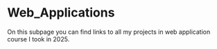 # Web_Applications

On this subpage you can find links to all my projects in web application course I took in 2025.
